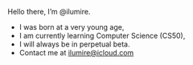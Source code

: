 Hello there, I’m @ilumire.
- I was born at a very young age,
- I am currently learning Computer Science (CS50),
- I will always be in perpetual beta.
- Contact me at ilumire@icloud.com

<!---
ilumire/ilumire is a ✨ special ✨ repository because its `README.md` (this file) appears on your GitHub profile.
You can click the Preview link to take a look at your changes.
--->
